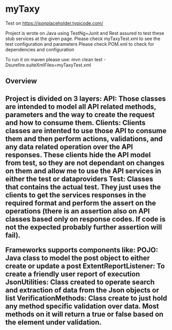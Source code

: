 # myTaxy

Test on https://jsonplaceholder.typicode.com/

Project is wrote on Java using TestNg+Junit and Rest assured to test these stub services at the given page.
Please check myTaxyTest.xml to see the test configuration and parameters
Please check POM.xml to check for dependencies and configuration

To run it on maven please use: mvn clean test -Dsurefire.suiteXmlFiles=myTaxyTest.xml

<h2> Overview <h2>

Project is divided on 3 layers:
API: Those classes are intended to model all API related methods, parameters and the way to create the request and how to consume them. 
Clients: Clients classes are intented to use those API to consume them and then perform actions, validations, and any data related operation over the API responses. These clients hide the API model from test, so they are not dependant on changes on them and allow me to use the API services in either the test or dataproviders
Test: Classes that contains the actual test. They just uses the clients to get the services responses in the required format and perform the assert on the operations (there is an assertion also on API classes based only on response codes. If code is not the expected probably further assertion will fail).

Frameworks supports components like:
POJO: Java class to model the post object to either create or update a post
ExtentReportListener: To create a friendly user report of execution
JsonUtilities: Class created to operate search and extraction of data from the Json objects or list
VerificationMethods: Class create to just hold any method specific validation over data. Most methods on it will return a true or false based on the element under validation.


